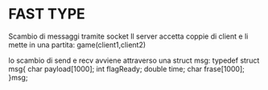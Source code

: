 # FAST TYPE


Scambio di messaggi tramite socket
Il server accetta coppie di client e li mette in una partita: game(client1,client2)

lo scambio di send e recv avviene attraverso una struct msg:
typedef struct msg{
    char payload[1000];
    int flagReady;
    double time;
    char frase[1000];
}msg;
